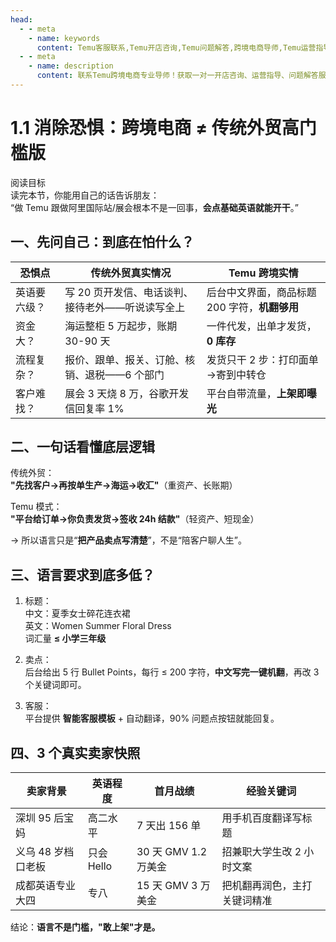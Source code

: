 ```yaml
---
head:
  - - meta
    - name: keywords
      content: Temu客服联系,Temu开店咨询,Temu问题解答,跨境电商导师,Temu运营指导,Temu技术支持,Temu合作咨询,跨境电商培训,Temu账号问题
  - - meta
    - name: description
      content: 联系Temu跨境电商专业导师！获取一对一开店咨询、运营指导、问题解答服务。抖音号「跨境话你知」、小红书「跨境资讯情报站」、微信EvanZhu1987，为您提供专业的Temu跨境电商技术支持和解惑服务。
---
```


# 1.1 消除恐惧：跨境电商 ≠ 传统外贸高门槛版

阅读目标  
 读完本节，你能用自己的话告诉朋友：  
 “做 Temu 跟做阿里国际站/展会根本不是一回事，**会点基础英语就能开干**。”

## 一、先问自己：到底在怕什么？

| 恐惧点 | 传统外贸真实情况 | Temu 跨境实情 |
|---|---|---|
| 英语要六级？ | 写 20 页开发信、电话谈判、接待老外——听说读写全上 | 后台中文界面，商品标题 200 字符，**机翻够用** |
| 资金大？ | 海运整柜 5 万起步，账期 30-90 天 | 一件代发，出单才发货，**0 库存** |
| 流程复杂？ | 报价、跟单、报关、订舱、核销、退税——6 个部门 | 发货只干 2 步：打印面单→寄到中转仓 |
| 客户难找？ | 展会 3 天烧 8 万，谷歌开发信回复率 1% | 平台自带流量，**上架即曝光** |

## 二、一句话看懂底层逻辑

传统外贸：  
**"先找客户→再按单生产→海运→收汇"**（重资产、长账期）

Temu 模式：  
**"平台给订单→你负责发货→签收 24h 结款"**（轻资产、短现金）

→ 所以语言只是“**把产品卖点写清楚**”，不是“陪客户聊人生”。

## 三、语言要求到底多低？

1. 标题：  
   中文：夏季女士碎花连衣裙  
   英文：Women Summer Floral Dress  
   词汇量 **≤ 小学三年级**

2. 卖点：  
   后台给出 5 行 Bullet Points，每行 ≤ 200 字符，**中文写完一键机翻**，再改 3 个关键词即可。

3. 客服：  
   平台提供 **智能客服模板** + 自动翻译，90% 问题点按钮就能回复。

## 四、3 个真实卖家快照

| 卖家背景 | 英语程度 | 首月战绩 | 经验关键词 |
|---|---|---|---|
| 深圳 95 后宝妈 | 高二水平 | 7 天出 156 单 | 用手机百度翻译写标题 |
| 义乌 48 岁档口老板 | 只会 Hello | 30 天 GMV 1.2 万美金 | 招兼职大学生改 2 小时文案 |
| 成都英语专业大四 | 专八 | 15 天 GMV 3 万美金 | 把机翻再润色，主打关键词精准 |

结论：**语言不是门槛，"敢上架"才是。**
